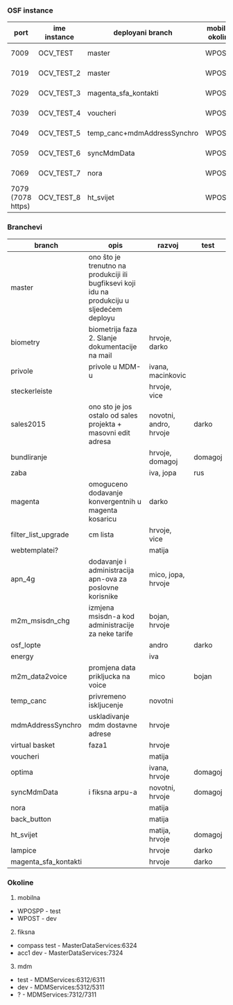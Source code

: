 ### OSF instance
| port | ime instance	| deployani branch | mobilna okolina | fiksna okolina | mdm okolina |
| --- | --- | --- | --- | --- | --- |
| 7009 | OCV_TEST |	master | WPOSPP | compass test   |  test  |
| 7019 | OCV_TEST_2 | master | WPOST | acc1 dev | dev |
| 7029 | OCV_TEST_3 | magenta_sfa_kontakti | WPOSPP | compass test | test |
| 7039 | OCV_TEST_4 | voucheri | WPOSPP | compass test | test |
| 7049 | OCV_TEST_5 | temp_canc+mdmAddressSynchro | WPOSPP | compass dev | test |
| 7059 | OCV_TEST_6 | syncMdmData | WPOSPP | compass test | test |
| 7069 | OCV_TEST_7 | nora | WPOSPP | compass test | test |
| 7079 (7078 https) | OCV_TEST_8 | ht_svijet | WPOSPP | compass test | test |


### Branchevi
| branch | opis | razvoj | test |
| --- | --- | --- | --- |
| master | ono što je trenutno na produkciji ili bugfiksevi koji idu na produkciju u sljedećem deployu | | |
| biometry | biometrija faza 2. Slanje dokumentacije na mail | hrvoje, darko | |
| privole | privole u MDM-u | ivana, macinkovic | |
| steckerleiste  | | hrvoje, vice | |
| sales2015  | ono sto je jos ostalo od sales projekta + masovni edit adresa | novotni, andro, hrvoje | darko |
| bundliranje | | hrvoje, domagoj | domagoj |
| zaba  | | iva, jopa | rus |
| magenta  | omoguceno dodavanje konvergentnih u magenta kosaricu | darko | |
| filter_list_upgrade  | cm lista | hrvoje, vice | |
| webtemplatei?  | | matija | |
| apn_4g | dodavanje i administracija apn-ova za poslovne korisnike | mico, jopa, hrvoje | |
| m2m_msisdn_chg | izmjena msisdn-a kod administracije za neke tarife | bojan, hrvoje | |
| osf_lopte  | | andro | darko |
| energy  | | iva |  |
| m2m_data2voice | promjena data prikljucka na voice | mico | bojan |
| temp_canc | privremeno iskljucenje | novotni |  |
| mdmAddressSynchro | uskladivanje mdm dostavne adrese | hrvoje |  |
| virtual basket | faza1 | hrvoje |  |
| voucheri | | matija | |
| optima | | ivana, hrvoje | domagoj |
| syncMdmData | i fiksna arpu-a | novotni, hrvoje | domagoj |
| nora | | matija | |
| back_button | | matija | |
| ht_svijet | | matija, hrvoje | domagoj |
| lampice | | hrvoje | darko |
| magenta_sfa_kontakti | | hrvoje | darko |


### Okoline
1. mobilna
 *	WPOSPP - test
 *	WPOST - dev

2. fiksna
 * compass test - MasterDataServices:6324
 * acc1 dev - MasterDataServices:7324

3. mdm
 * test - MDMServices:6312/6311
 * dev - MDMServices:5312/5311
 * ? - MDMServices:7312/7311
